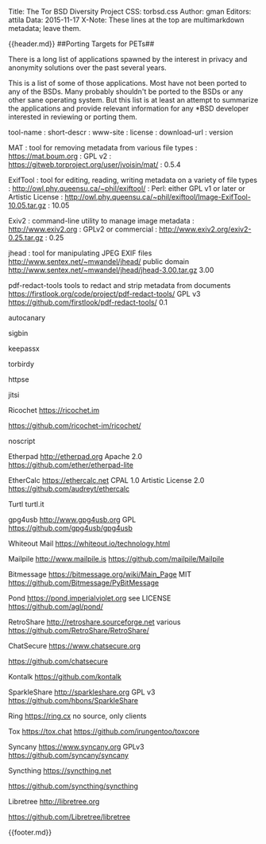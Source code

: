 Title: The Tor BSD Diversity Project
CSS: torbsd.css
Author: gman
Editors: attila
Data: 2015-11-17
X-Note: These lines at the top are multimarkdown metadata; leave them.


{{header.md}}
##Porting Targets for PETs##

There is a long list of applications spawned by the interest in privacy and anonymity solutions over the past several years.

This is a list of some of those applications. Most have not been ported to any of the BSDs. Many probably shouldn't be ported to the BSDs or any other sane operating system. But this list is at least an attempt to summarize the applications and provide relevant information for any *BSD developer interested in reviewing or porting them.

tool-name
: short-descr
: www-site
: license
: download-url
: version

MAT
: tool for removing metadata from various file types
: https://mat.boum.org
: GPL v2
: https://gitweb.torproject.org/user/jvoisin/mat/
: 0.5.4

ExifTool 
: tool for editing, reading, writing metadata on a variety of file types 
: http://owl.phy.queensu.ca/~phil/exiftool/
: Perl: either GPL v1 or later or Artistic License
: http://owl.phy.queensu.ca/~phil/exiftool/Image-ExifTool-10.05.tar.gz
: 10.05

Exiv2
: command-line utility to manage image metadata
: http://www.exiv2.org
: GPLv2 or commercial
: http://www.exiv2.org/exiv2-0.25.tar.gz
: 0.25

jhead
: tool for manipulating JPEG EXIF files
http://www.sentex.net/~mwandel/jhead/
public domain
http://www.sentex.net/~mwandel/jhead/jhead-3.00.tar.gz
3.00

pdf-redact-tools
tools to redact and strip metadata from documents
https://firstlook.org/code/project/pdf-redact-tools/
GPL v3
https://github.com/firstlook/pdf-redact-tools/
0.1

autocanary


sigbin

keepassx

torbirdy

httpse

jitsi

Ricochet
https://ricochet.im

https://github.com/ricochet-im/ricochet/


noscript

Etherpad
http://etherpad.org
Apache 2.0
https://github.com/ether/etherpad-lite

EtherCalc
https://ethercalc.net
CPAL 1.0 Artistic License 2.0
https://github.com/audreyt/ethercalc

Turtl
turtl.it

gpg4usb
http://www.gpg4usb.org
GPL
https://github.com/gpg4usb/gpg4usb

Whiteout Mail
https://whiteout.io/technology.html

Mailpile
http://www.mailpile.is
https://github.com/mailpile/Mailpile

Bitmessage
https://bitmessage.org/wiki/Main_Page
MIT
https://github.com/Bitmessage/PyBitMessage

Pond
https://pond.imperialviolet.org
see LICENSE
https://github.com/agl/pond/

RetroShare
http://retroshare.sourceforge.net
various
https://github.com/RetroShare/RetroShare/

ChatSecure
https://www.chatsecure.org

https://github.com/chatsecure

Kontalk
https://github.com/kontalk

SparkleShare
http://sparkleshare.org
GPL v3
https://github.com/hbons/SparkleShare

Ring
https://ring.cx
no source, only clients

Tox
https://tox.chat
https://github.com/irungentoo/toxcore

Syncany
https://www.syncany.org
GPLv3
https://github.com/syncany/syncany

Syncthing
https://syncthing.net

https://github.com/syncthing/syncthing

Libretree
http://libretree.org

https://github.com/Libretree/libretree













{{footer.md}}
